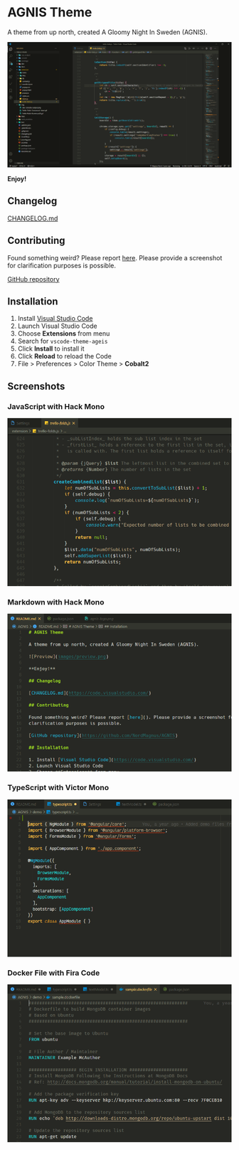 # AGNIS Theme

A theme from up north, created A Gloomy Night In Sweden (AGNIS).

![Preview](images/preview.png)

**Enjoy!**

## Changelog

[CHANGELOG.md](https://code.visualstudio.com/)

## Contributing

Found something weird? Please report [here](). Please provide a screenshot for
clarification purposes is possible.

[GitHub repository](https://github.com/NordMagnus/AGNIS)

## Installation

1. Install [Visual Studio Code](https://code.visualstudio.com/)
2. Launch Visual Studio Code
3. Choose **Extensions** from menu
4. Search for `vscode-theme-ageis`
5. Click **Install** to install it
6. Click **Reload** to reload the Code
7. File > Preferences > Color Theme > **Cobalt2**

## Screenshots

### JavaScript with Hack Mono

![Preview](images/screenshot-js-hack.png)

### Markdown with Hack Mono

![Screenshot Markdown](images/screenshot-markdown.png)

### TypeScript with Victor Mono

![Screenshot Markdown](images/screenshot-ts-victor.png)

### Docker File with Fira Code

![Screenshot Markdown](images/screenshot-docker-fira.png)

